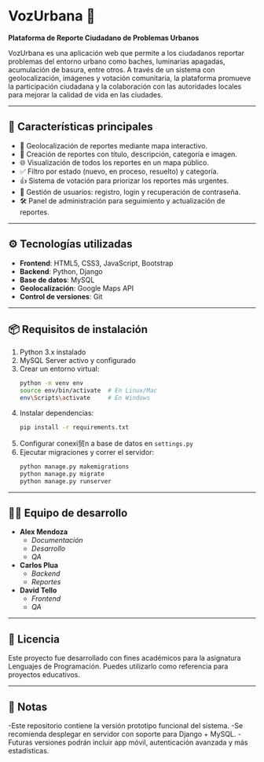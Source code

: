 
# VozUrbana 🌆

**Plataforma de Reporte Ciudadano de Problemas Urbanos**

VozUrbana es una aplicación web que permite a los ciudadanos reportar problemas del entorno urbano como baches, luminarias apagadas, acumulación de basura, entre otros. A través de un sistema con geolocalización, imágenes y votación comunitaria, la plataforma promueve la participación ciudadana y la colaboración con las autoridades locales para mejorar la calidad de vida en las ciudades.

---

## 🚀 Características principales

- 📍 Geolocalización de reportes mediante mapa interactivo.
- 📝 Creación de reportes con título, descripción, categoría e imagen.
- 🌐 Visualización de todos los reportes en un mapa público.
- ✅ Filtro por estado (nuevo, en proceso, resuelto) y categoría.
- 👍 Sistema de votación para priorizar los reportes más urgentes.
- 🔐 Gestión de usuarios: registro, login y recuperación de contraseña.
- 🛠️ Panel de administración para seguimiento y actualización de reportes.

---

## ⚙️ Tecnologías utilizadas

- **Frontend**: HTML5, CSS3, JavaScript, Bootstrap  
- **Backend**: Python, Django  
- **Base de datos**: MySQL  
- **Geolocalización**: Google Maps API  
- **Control de versiones**: Git  

---

## 📦 Requisitos de instalación

1. Python 3.x instalado
2. MySQL Server activo y configurado
3. Crear un entorno virtual:
   ```bash
   python -m venv env
   source env/bin/activate  # En Linux/Mac
   env\Scripts\activate     # En Windows
   ```
4. Instalar dependencias:
   ```bash
   pip install -r requirements.txt
   ```
5. Configurar conexi贸n a base de datos en `settings.py`
6. Ejecutar migraciones y correr el servidor:
   ```bash
   python manage.py makemigrations
   python manage.py migrate
   python manage.py runserver
   ```

---

## 👨‍💻 Equipo de desarrollo

- **Alex Mendoza**  
  - _Documentación_  
  - _Desarrollo_
  - _QA_
- **Carlos Plua**  
  - _Backend_
  - _Reportes_
- **David Tello**  
  - _Frontend_
  - _QA_

---

## 📝 Licencia

Este proyecto fue desarrollado con fines académicos para la asignatura Lenguajes de Programación. Puedes utilizarlo como referencia para proyectos educativos.

---

## 📌 Notas

-Este repositorio contiene la versión prototipo funcional del sistema.
-Se recomienda desplegar en servidor con soporte para Django + MySQL.
-Futuras versiones podrán incluir app móvil, autenticación avanzada y más estadísticas.
